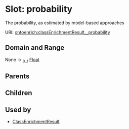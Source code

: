 
# Slot: probability


The probability, as estimated by model-based approaches

URI: [ontoenrich:classEnrichmentResult__probability](https://w3id.org/oak/class-enrichment/classEnrichmentResult__probability)


## Domain and Range

None &#8594;  <sub>0..1</sub> [Float](types/Float.md)

## Parents


## Children


## Used by

 * [ClassEnrichmentResult](ClassEnrichmentResult.md)
